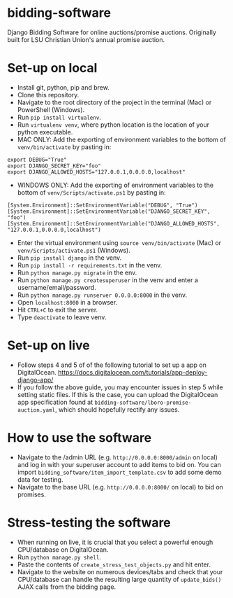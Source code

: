 # bidding-software
Django Bidding Software for online auctions/promise auctions. Originally built for LSU Christian Union's annual promise auction.

# Set-up on local
- Install git, python, pip and brew.
- Clone this repository.
- Navigate to the root directory of the project in the terminal (Mac) or PowerShell (Windows).
- Run `pip install virtualenv`.
- Run `virtualenv venv`, where python location is the location of your python executable.
- MAC ONLY: Add the exporting of environment variables to the bottom of `venv/bin/activate` by pasting in:
```
export DEBUG="True"
export DJANGO_SECRET_KEY="foo"
export DJANGO_ALLOWED_HOSTS="127.0.0.1,0.0.0.0,localhost"
```
- WINDOWS ONLY: Add the exporting of environment variables to the bottom of `venv/Scripts/activate.ps1` by pasting in:
```
[System.Environment]::SetEnvironmentVariable("DEBUG", "True")
[System.Environment]::SetEnvironmentVariable("DJANGO_SECRET_KEY", "foo")
[System.Environment]::SetEnvironmentVariable("DJANGO_ALLOWED_HOSTS", "127.0.0.1,0.0.0.0,localhost")
```
- Enter the virtual environment using `source venv/bin/activate` (Mac) or `venv/Scripts/activate.ps1` (Windows).
- Run `pip install django` in the venv.
- Run `pip install -r requirements.txt` in the venv.
- Run `python manage.py migrate` in the env.
- Run `python manage.py createsuperuser` in the venv and enter a username/email/password.
- Run `python manage.py runserver 0.0.0.0:8000` in the venv.
- Open `localhost:8000` in a browser.
- Hit `CTRL+C` to exit the server.
- Type `deactivate` to leave venv.

# Set-up on live
- Follow steps 4 and 5 of of the following tutorial to set up a app on DigitalOcean. https://docs.digitalocean.com/tutorials/app-deploy-django-app/
- If you follow the above guide, you may encounter issues in step 5 while setting static files. If this is the case, you can upload the DigitalOcean app specification found at `bidding-software/lboro-promise-auction.yaml`, which should hopefully rectify any issues.

# How to use the software
- Navigate to the /admin URL (e.g. `http://0.0.0.0:8000/admin` on local) and log in with your superuser account to add items to bid on. You can import `bidding_software/item_import_template.csv` to add some demo data for testing.
- Navigate to the base URL (e.g. `http://0.0.0.0:8000/` on local) to bid on promises.

# Stress-testing the software
- When running on live, it is crucial that you select a powerful enough CPU/database on DigitalOcean.
- Run `python manage.py shell`.
- Paste the contents of `create_stress_test_objects.py` and hit enter.
- Navigate to the website on numerous devices/tabs and check that your CPU/database can handle the resulting large quantity of `update_bids()` AJAX calls from the bidding page.
